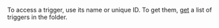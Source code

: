 To access a trigger, use its name or unique ID. To get them, [get](../../serverless-containers/operations/trigger-list#trigger-list) a list of triggers in the folder.